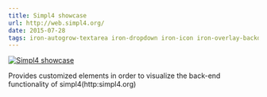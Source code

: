 ```yaml
---
title: Simpl4 showcase
url: http://web.simpl4.org/
date: 2015-07-28
tags: iron-autogrow-textarea iron-dropdown iron-icon iron-overlay-backdrop iron-overlay-behavior iron-overlay-manager iron-pages iron-input neon-animated-pages neon-animatable paper-button paper-checkbox paper-dialog paper-dialog-scrollable paper-drawer-panel paper-header-panel paper-scroll-header-panel paper-icon-button paper-input-container paper-input-error paper-input paper-icon-item paper-item-body paper-item paper-material paper-menu paper-menu-button paper-ripple paper-slider paper-spinner paper-tab paper-tabs paper-tabs-icons paper-toast paper-toggle-button paper-toolbar.html
---
```


[![Simpl4 showcase](screenshots/simpl4-showcase.png)](http://web.simpl4.org/)

Provides customized elements in order to visualize the back-end functionality of simpl4(http:simpl4.org)
